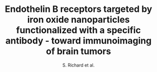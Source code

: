 ---
cat: ciel
subcat: midas
bestof: false
author: S. Richard et al.
title: Endothelin B receptors targeted by iron oxide nanoparticles functionalized with a specific antibody - toward immunoimaging of brain tumors
journal: Journal of Materials Chemistry B
year: 2015
type: article
url: http -//pubs.rsc.org/en/content/articlelanding/2015/tb/c5tb00103j
doi: 10.1039/C5TB00103J
---
